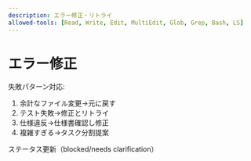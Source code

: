 ```yaml
---
description: エラー修正・リトライ
allowed-tools: [Read, Write, Edit, MultiEdit, Glob, Grep, Bash, LS]
---
```


# エラー修正

失敗パターン対応:
1. 余計なファイル変更→元に戻す
2. テスト失敗→修正とリトライ
3. 仕様違反→仕様書確認し修正
4. 複雑すぎる→タスク分割提案

ステータス更新（blocked/needs clarification）